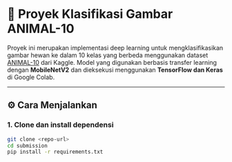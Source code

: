 # 🐾 Proyek Klasifikasi Gambar ANIMAL-10

Proyek ini merupakan implementasi deep learning untuk mengklasifikasikan gambar hewan ke dalam 10 kelas yang berbeda menggunakan dataset [ANIMAL-10](https://www.kaggle.com/datasets/alessiocorrado99/animals10) dari Kaggle. Model yang digunakan berbasis transfer learning dengan **MobileNetV2** dan dieksekusi menggunakan **TensorFlow dan Keras** di Google Colab.

---

## ⚙️ Cara Menjalankan

### 1. Clone dan install dependensi
```bash
git clone <repo-url>
cd submission
pip install -r requirements.txt